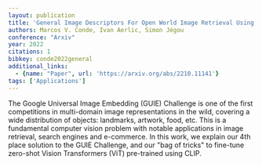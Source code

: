```yaml
---
layout: publication
title: 'General Image Descriptors For Open World Image Retrieval Using Vit CLIP'
authors: Marcos V. Conde, Ivan Aerlic, Simon Jégou
conference: "Arxiv"
year: 2022
citations: 1
bibkey: conde2022general
additional_links:
  - {name: "Paper", url: 'https://arxiv.org/abs/2210.11141'}
tags: ['Applications']
---
```

The Google Universal Image Embedding (GUIE) Challenge is one of the first
competitions in multi-domain image representations in the wild, covering a wide
distribution of objects: landmarks, artwork, food, etc. This is a fundamental
computer vision problem with notable applications in image retrieval, search
engines and e-commerce. In this work, we explain our 4th place solution to the
GUIE Challenge, and our "bag of tricks" to fine-tune zero-shot Vision
Transformers (ViT) pre-trained using CLIP.
